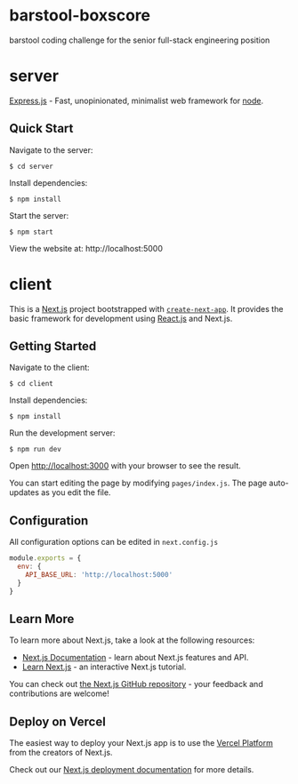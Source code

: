 # barstool-boxscore
barstool coding challenge for the senior full-stack engineering position

# server

[Express.js](https://expressjs.com/) - Fast, unopinionated, minimalist web framework for [node](http://nodejs.org).

## Quick Start

Navigate to the server:

```console
$ cd server
```

Install dependencies:

```console
$ npm install
```

Start the server:

```console
$ npm start
```

View the website at: http://localhost:5000

# client

This is a [Next.js](https://nextjs.org/) project bootstrapped with [`create-next-app`](https://github.com/vercel/next.js/tree/canary/packages/create-next-app). 
It provides the basic framework for development using [React.js](https://reactjs.org/) and Next.js.

## Getting Started

Navigate to the client:

```console
$ cd client
```

Install dependencies:

```console
$ npm install
```

Run the development server:

```console
$ npm run dev
```

Open [http://localhost:3000](http://localhost:3000) with your browser to see the result.

You can start editing the page by modifying `pages/index.js`. The page auto-updates as you edit the file.

## Configuration

All configuration options can be edited in `next.config.js`

```javascript
module.exports = {
  env: {
    API_BASE_URL: 'http://localhost:5000'
  }
}
```

## Learn More

To learn more about Next.js, take a look at the following resources:

- [Next.js Documentation](https://nextjs.org/docs) - learn about Next.js features and API.
- [Learn Next.js](https://nextjs.org/learn) - an interactive Next.js tutorial.

You can check out [the Next.js GitHub repository](https://github.com/vercel/next.js/) - your feedback and contributions are welcome!

## Deploy on Vercel

The easiest way to deploy your Next.js app is to use the [Vercel Platform](https://vercel.com/import?utm_medium=default-template&filter=next.js&utm_source=create-next-app&utm_campaign=create-next-app-readme) from the creators of Next.js.

Check out our [Next.js deployment documentation](https://nextjs.org/docs/deployment) for more details.
